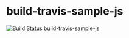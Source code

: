 # build-travis-sample-js
![Build Status](https://www.travis-ci.org/swishqube/build-test.svg?branch=master)
build-travis-sample-js
